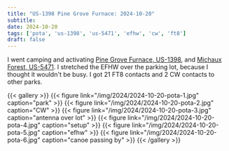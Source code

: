 ```yaml
---
title: "US-1398 Pine Grove Furnace: 2024-10-20"
subtitle:
date: 2024-10-20
tags: ['pota', 'us-1398', 'us-5471', 'efhw', 'cw', 'ft8']
draft: false
---
```


I went camping and activating
[Pine Grove Furnace, US-1398](https://pota.app/#/park/US-1398),
and [Michaux Forest, US-5471](https://pota.app/#/park/US-5471).
I stretched the EFHW
over the parking lot,
because I thought it wouldn't be busy.
I got 21 FT8 contacts
and 2 CW contacts to other parks.

{{< gallery >}}
{{< figure link="/img/2024/2024-10-20-pota-1.jpg" caption="park" >}}
{{< figure link="/img/2024/2024-10-20-pota-2.jpg" caption="CW" >}}
{{< figure link="/img/2024/2024-10-20-pota-3.jpg" caption="antenna over lot" >}}
{{< figure link="/img/2024/2024-10-20-pota-4.jpg" caption="setup" >}}
{{< figure link="/img/2024/2024-10-20-pota-5.jpg" caption="efhw" >}}
{{< figure link="/img/2024/2024-10-20-pota-6.jpg" caption="canoe passing by" >}}
{{< /gallery >}}

<!--more-->
